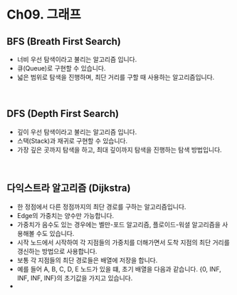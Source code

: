 # Ch09. 그래프

## BFS (Breath First Search)
- 너비 우선 탐색이라고 불리는 알고리즘 입니다.
- 큐(Queue)로 구현할 수 있습니다.
- 넓은 범위로 탐색을 진행하며, 최단 거리를 구할 때 사용하는 알고리즘입니다.

<br>

## DFS (Depth First Search)
- 깊이 우선 탐색이라고 불리는 알고리즘 입니다.
- 스택(Stack)과 재귀로 구현할 수 있습니다.
- 가장 깊은 곳까지 탐색을 하고, 최대 깊이까지 탐색을 진행하는 탐색 방법입니다.

<br>

## 다익스트라 알고리즘 (Dijkstra)
- 한 정점에서 다른 정점까지의 최단 경로를 구하는 알고리즘입니다.
- Edge의 가중치는 양수만 가능합니다.
- 가중치가 음수도 있는 경우에는 벨만-포드 알고리즘, 플로이드-워셜 알고리즘을 사용해볼 수도 있습니다.
- 시작 노드에서 시작하여 각 지점들의 가중치를 더해가면서 도착 지점의 최단 거리를 갱신하는 방법으로 사용합니다.
- 보통 각 지점들의 최단 경로들은 배열에 저장을 합니다.
- 예를 들어 A, B, C, D, E 노드가 있을 떄, 초기 배열을 다음과 같습니다. {0, INF, INF, INF, INF}의 초기값을 가지고 있습니다.
- 